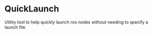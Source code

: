 QuickLaunch
===========

Utility tool to help quickly launch ros nodes without needing to specify a launch file. 
